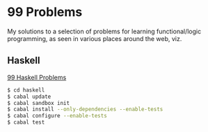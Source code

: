 # 99 Problems

My solutions to a selection of problems for learning functional/logic programming, as seen in various places around the web, viz.

## Haskell

[99 Haskell Problems](https://wiki.haskell.org/H-99:_Ninety-Nine_Haskell_Problems)

```bash
$ cd haskell
$ cabal update
$ cabal sandbox init
$ cabal install --only-dependencies --enable-tests
$ cabal configure --enable-tests
$ cabal test
```
